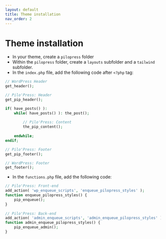 ```yaml
---
layout: default
title: Theme installation
nav_order: 2
---
```


# Theme installation

- In your theme, create a `pilopress` folder
- Within the `pilopress` folder, create a `layouts` subfolder and a `tailwind` subfolder.
- In the `index.php` file, add the following code after `<?php` tag:  


```php
// WordPress Header
get_header(); 

// Pilo'Press: Header
get_pip_header();

if( have_posts() ):
    while( have_posts() ): the_post();
        
        // Pilo'Press: Content
        the_pip_content();
        
    endwhile;
endif;

// Pilo'Press: Footer
get_pip_footer();

// WordPress: Footer
get_footer();
```

- In the `functions.php` file, add the following code:


```php
// Pilo'Press: Front-end
add_action( 'wp_enqueue_scripts', 'enqueue_pilopress_styles' );
function enqueue_pilopress_styles() {
    pip_enqueue();
}
 
// Pilo'Press: Back-end
add_action( 'admin_enqueue_scripts', 'admin_enqueue_pilopress_styles' );
function admin_enqueue_pilopress_styles() {
    pip_enqueue_admin();
}
```

